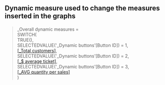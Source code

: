 <h2><p>Dynamic measure used to change the measures inserted in the graphs </p></h2>

>_Overall dynamic measures = <br>
>SWITCH(<br>
>    TRUE(),<br>
>    SELECTEDVALUE('_Dynamic buttons'[Button ID]) = 1,<br>
>    [[_Total customers]](/Measures/Overall/_Total%20customers.md),<br>
>    SELECTEDVALUE('_Dynamic buttons'[Button ID]) = 2,<br>
>    [[_$ average ticket]](/Measures/Overall/_$%20average%20ticket.md),<br>
>    SELECTEDVALUE('_Dynamic buttons'[Button ID]) = 3,<br>
>    [[_AVG quantity per sales]](/Measures/Overall/_AVG%20quantity%20per%20sales.md)    <br>
>    )